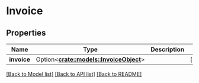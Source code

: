 # Invoice

## Properties

Name | Type | Description | Notes
------------ | ------------- | ------------- | -------------
**invoice** | Option<[**crate::models::InvoiceObject**](InvoiceObject.md)> |  | [optional]

[[Back to Model list]](../README.md#documentation-for-models) [[Back to API list]](../README.md#documentation-for-api-endpoints) [[Back to README]](../README.md)


